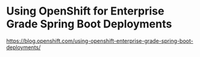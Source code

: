 # Using OpenShift for Enterprise Grade Spring Boot Deployments

https://blog.openshift.com/using-openshift-enterprise-grade-spring-boot-deployments/
